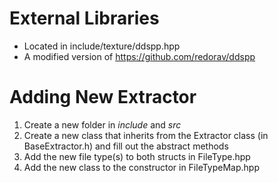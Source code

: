 # External Libraries

* Located in include/texture/ddspp.hpp
 * A modified version of https://github.com/redorav/ddspp

# Adding New Extractor

1. Create a new folder in *include* and *src*
1. Create a new class that inherits from the Extractor class (in BaseExtractor.h) and fill out the abstract methods
1. Add the new file type(s) to both structs in FileType.hpp
1. Add the new class to the constructor in FileTypeMap.hpp